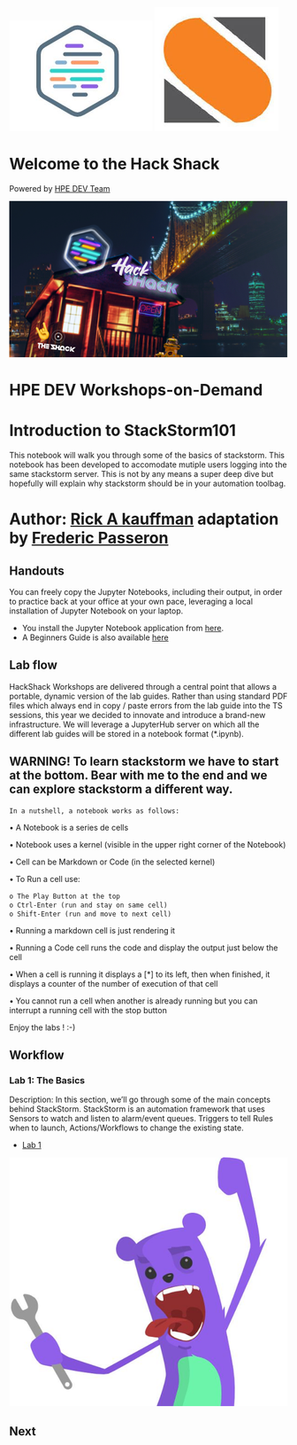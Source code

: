 ![HPEDEVlogo](Pictures/hpedevlogo-NB.JPG)  ![StackStormlogo](Pictures/stackstorm.jpg)


# Welcome to the Hack Shack
Powered by [HPE DEV Team](https://hpedev.io)

<p align="center">
  <img src="Pictures/hackshackdisco.png">
  


# HPE DEV Workshops-on-Demand

# Introduction to StackStorm101
This notebook will walk you through some of the basics of stackstorm. This notebook has been developed to accomodate mutiple users logging into the same stackstorm server. This is not by any means a super deep dive but hopefully will explain why stackstorm should be in your automation toolbag. 

# Author: [Rick A kauffman](mailto:rick.a.kauffman@hpe.com) adaptation by [Frederic Passeron](mailto:frederic.passeron@hpe.com)

## Handouts
You can freely copy the Jupyter Notebooks, including their output, in order to practice back at your office at your own pace, leveraging a local installation of Jupyter Notebook on your laptop.
- You install the Jupyter Notebook application from [here](https://jupyter.org/install). 
- A Beginners Guide is also available [here](https://jupyter-notebook-beginner-guide.readthedocs.io/en/latest/what_is_jupyter.html)


## Lab flow
HackShack Workshops are delivered through a central point that allows a portable, dynamic version of the lab guides. Rather than using standard PDF files which always end in copy / paste errors from the lab guide into the TS sessions, this year we decided to innovate and introduce a brand-new infrastructure. We will leverage a JupyterHub server on which all the different lab guides will be stored in a notebook format (*.ipynb).

## WARNING! To learn stackstorm we have to start at the bottom. Bear with me to the end and we can explore stackstorm a different way.

    In a nutshell, a notebook works as follows:

• A Notebook is a series de cells

• Notebook uses a kernel (visible in the upper right corner of the Notebook)

• Cell can be Markdown or Code (in the selected kernel)

• To Run a cell use:

    o The Play Button at the top
    o Ctrl-Enter (run and stay on same cell)
    o Shift-Enter (run and move to next cell)
    
• Running a markdown cell is just rendering it

• Running a Code cell runs the code and display the output just below the cell

• When a cell is running it displays a [*] to its left, then when finished, it displays a counter of the number of execution of that cell

• You cannot run a cell when another is already running but you can interrupt a running cell with the stop button

Enjoy the labs ! :-)


## Workflow

### Lab 1: The Basics
Description: In this section, we’ll go through some of the main concepts behind StackStorm. StackStorm is an automation framework that uses Sensors to watch and listen to alarm/event queues. Triggers to tell Rules when to launch, Actions/Workflows to change the existing state.
* [Lab 1](1-WKSHP-Stackstorm_Basics.ipynb)

![grommet.JPG](Pictures/grommet.JPG)

<h2>Next&nbsp;&nbsp;&nbsp;&nbsp;<a href="1-WKSHP-Stackstorm_Basics.ipynb#sc" target="New" title="Next: Lab1"><i class="fas fa-chevron-circle-right" style="color:#FFAD33;"></i></a></h2>
